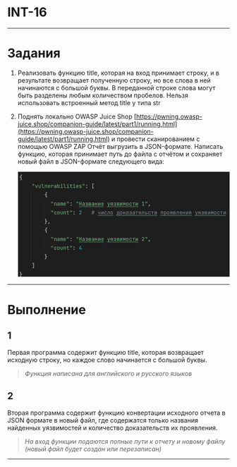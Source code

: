 # INT-16

---

# Задания

1. Реализовать функцию title, которая на вход принимает строку, и в результате
возвращает полученную строку, но все слова в ней начинаются с большой буквы. В
переданной строке слова могут быть разделены любым количеством пробелов.
Нельзя использовать встроенный метод title у типа str
2. Поднять локально OWASP Juice Shop [https://pwning.owasp-juice.shop/companion-guide/latest/part1/running.html](https://pwning.owasp-juice.shop/companion-guide/latest/part1/running.html) и провести сканированием с помощью OWASP ZAP
Отчёт выгрузить в JSON-формате. Написать функцию, которая принимает путь до файла с отчётом и сохраняет новый файл в JSON-формате следующего вида:
    
    ![Example JSON](https://github.com/SamDen28/INT16/blob/master/Example.png)
    

---

# Выполнение

## 1

Первая программа содержит функцию title, которая возвращает исходную строку, но каждое слово начинается с большой буквы.

> *Функция написана для английского и русского языков*
> 

## 2

Вторая программа содержит функцию конвертации исходного отчета в JSON формате в новый файл, где содержатся только названия найденных уязвимостей и количество доказательств их проявления.

> *На вход функции подаются полные пути к отчету и новому файлу (новый файл будет создан или перезаписан)*
> 

---
